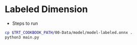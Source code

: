 # Labeled Dimension

+ Steps to run

```bash
cp $TRT_COOKBOOK_PATH/00-Data/model/model-labeled.onnx .
python3 main.py
```
